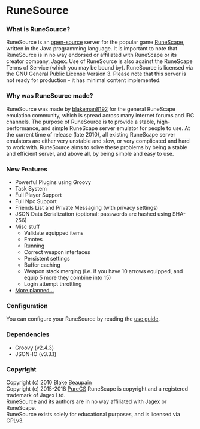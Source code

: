 RuneSource
=======================

### What is RuneSource?
RuneSource is an [open-source](http://www.opensource.org/) server for the popular game [RuneScape](https://runescape.com),
written in the Java programming language.
It is important to note that RuneSource is in no way endorsed or affiliated with RuneScape or its creator company,
Jagex. Use of RuneSource is also against the RuneScape Terms of Service (which you may be bound by).
RuneSource is licensed via the GNU General Public License Version 3.
Please note that this server is not ready for production - it has minimal content implemented.

### Why was RuneSource made?
RuneSource was made by [blakeman8192](https://github.com/blakeman8192) for the general RuneScape emulation community,
which is spread across many internet forums and IRC channels.
The purpose of RuneSource is to provide a stable, high-performance, and simple RuneScape server emulator for people to
use.
At the current time of release (late 2010), all existing RuneScape server emulators are either very unstable and slow,
or very complicated and hard to work with.
RuneSource aims to solve these problems by being a stable and efficient server, and above all, by being simple and
easy to use.

### New Features
* Powerful Plugins using Groovy
* Task System
* Full Player Support
* Full Npc Support
* Friends List and Private Messaging (with privacy settings)
* JSON Data Serialization (optional: passwords are hashed using SHA-256)
* Misc stuff
  * Validate equipped items
  * Emotes
  * Running
  * Correct weapon interfaces
  * Persistent settings
  * Buffer caching
  * Weapon stack merging (i.e. if you have 10 arrows equipped, and equip 5 more they combine into 15)
  * Login attempt throttling
* [More planned...](https://github.com/PureCS/runesource/issues)

### Configuration
You can configure your RuneSource by reading the [use guide](USEGUIDE.md).

### Dependencies
* Groovy (v2.4.3)
* JSON-IO (v3.3.1)

### Copyright
Copyright (c) 2010  [Blake Beaupain](https://github.com/blakeman8192)  
Copyright (c) 2015-2018  [PureCS](https://github.com/purecs)
RuneScape is copyright and a registered trademark of Jagex Ltd.  
RuneSource and its authors are in no way affiliated with Jagex or RuneScape.  
RuneSource exists solely for educational purposes, and is licensed via GPLv3.
